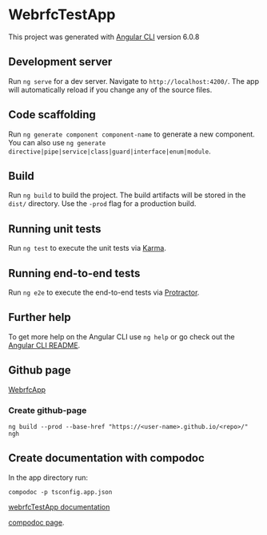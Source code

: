 # WebrfcTestApp

This project was generated with [Angular CLI](https://github.com/angular/angular-cli) version 6.0.8

## Development server

Run `ng serve` for a dev server. Navigate to `http://localhost:4200/`. The app will automatically reload if you change any of the source files.

## Code scaffolding

Run `ng generate component component-name` to generate a new component. You can also use `ng generate directive|pipe|service|class|guard|interface|enum|module`.

## Build

Run `ng build` to build the project. The build artifacts will be stored in the `dist/` directory. Use the `-prod` flag for a production build.

## Running unit tests

Run `ng test` to execute the unit tests via [Karma](https://karma-runner.github.io).

## Running end-to-end tests

Run `ng e2e` to execute the end-to-end tests via [Protractor](http://www.protractortest.org/).

## Further help

To get more help on the Angular CLI use `ng help` or go check out the [Angular CLI README](https://github.com/angular/angular-cli/blob/master/README.md).

## Github page

[WebrfcApp](https://piemontese.github.io/webrfcTestApp/)

### Create github-page

```
ng build --prod --base-href "https://<user-name>.github.io/<repo>/"
ngh
``` 

## Create documentation with compodoc

In the app directory run:

    compodoc -p tsconfig.app.json

[webrfcTestApp documentation](https://piemontese.github.io/webrfcTestApp/documentation)

[compodoc page](https://compodoc.app/).
